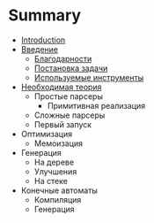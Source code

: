 # Summary

* [Introduction](README.md)
* [Введение](vvedenie.md)
   * [Благодарности](blagodarnosti.md)
   * [Постановка задачи](postanovka_zadachi.md)
   * [Используемые инструменты](ispolzuemie_instrumenti.md)
* [Необходимая теория](neobhodimaya_teoriya.md)
   * Простые парсеры
       * Примитивная реализация
   * Сложные парсеры
   * Первый запуск
* Оптимизация
   * Мемоизация
* Генерация
   * На дереве
   * Улучшения
   * На стеке
* Конечные автоматы
   * Компиляция
   * Генерация

